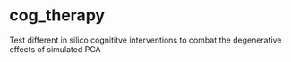 # cog_therapy
Test different in silico cognititve interventions to combat the degenerative effects of simulated PCA 
